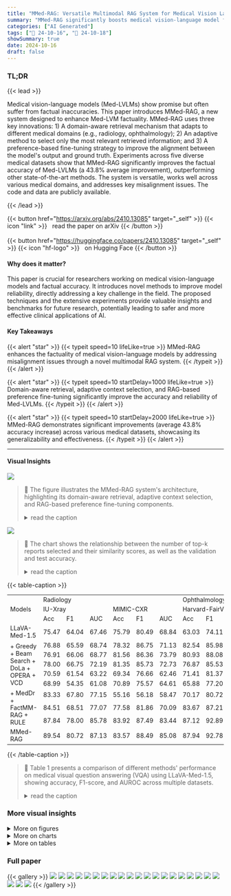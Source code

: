 ```yaml
---
title: "MMed-RAG: Versatile Multimodal RAG System for Medical Vision Language Models"
summary: "MMed-RAG significantly boosts medical vision-language model factuality by using domain-aware retrieval, adaptive context selection, and RAG-based preference fine-tuning, achieving an average 43.8% imp..."
categories: ["AI Generated"]
tags: ["🔖 24-10-16", "🤗 24-10-18"]
showSummary: true
date: 2024-10-16
draft: false
---
```


### TL;DR


{{< lead >}}

Medical vision-language models (Med-LVLMs) show promise but often suffer from factual inaccuracies. This paper introduces MMed-RAG, a new system designed to enhance Med-LVM factuality.  MMed-RAG uses three key innovations: 1) A domain-aware retrieval mechanism that adapts to different medical domains (e.g., radiology, ophthalmology); 2) An adaptive method to select only the most relevant retrieved information; and 3) A preference-based fine-tuning strategy to improve the alignment between the model's output and ground truth.  Experiments across five diverse medical datasets show that MMed-RAG significantly improves the factual accuracy of Med-LVLMs (a 43.8% average improvement), outperforming other state-of-the-art methods. The system is versatile, works well across various medical domains, and addresses key misalignment issues. The code and data are publicly available.

{{< /lead >}}


{{< button href="https://arxiv.org/abs/2410.13085" target="_self" >}}
{{< icon "link" >}} &nbsp; read the paper on arXiv
{{< /button >}}
<br><br>
{{< button href="https://huggingface.co/papers/2410.13085" target="_self" >}}
{{< icon "hf-logo" >}} &nbsp; on Hugging Face
{{< /button >}}

#### Why does it matter?
This paper is crucial for researchers working on medical vision-language models and factual accuracy.  It introduces novel methods to improve model reliability, directly addressing a key challenge in the field. The proposed techniques and the extensive experiments provide valuable insights and benchmarks for future research, potentially leading to safer and more effective clinical applications of AI.
#### Key Takeaways

{{< alert "star" >}}
{{< typeit speed=10 lifeLike=true >}} MMed-RAG enhances the factuality of medical vision-language models by addressing misalignment issues through a novel multimodal RAG system. {{< /typeit >}}
{{< /alert >}}

{{< alert "star" >}}
{{< typeit speed=10 startDelay=1000 lifeLike=true >}} Domain-aware retrieval, adaptive context selection, and RAG-based preference fine-tuning significantly improve the accuracy and reliability of Med-LVLMs. {{< /typeit >}}
{{< /alert >}}

{{< alert "star" >}}
{{< typeit speed=10 startDelay=2000 lifeLike=true >}} MMed-RAG demonstrates significant improvements (average 43.8% accuracy increase) across various medical datasets, showcasing its generalizability and effectiveness. {{< /typeit >}}
{{< /alert >}}

------
#### Visual Insights



![](figures/figures_3_0.png)

> 🔼 The figure illustrates the MMed-RAG system's architecture, highlighting its domain-aware retrieval, adaptive context selection, and RAG-based preference fine-tuning components.
> <details>
> <summary>read the caption</summary>
> Figure 1: Overview of MMed-RAG, a versatile factual multimodal RAG system designed to enhance the reliability of Med-LVLMs. It introduces a domain-aware retrieval mechanism that effectively handles different domains of medical images by selecting suitable retrieval models. Additionally, it uses an adaptive context selection approach to determine the optimal number of retrieved contexts and employs preference fine-tuning to improve both cross-modality and overall alignment.
> </details>





![](charts/charts_3_0.png)

> 🔼 The chart shows the relationship between the number of top-k reports selected and their similarity scores, as well as the validation and test accuracy.
> <details>
> <summary>read the caption</summary>
> Figure 2: Relations between selected contexts and similarity.
> </details>





{{< table-caption >}}
<table id='2' style='font-size:14px'><tr><td rowspan="3">Models</td><td colspan="6">Radiology</td><td colspan="3">Ophthalmology</td><td colspan="6">Pathology</td></tr><tr><td colspan="3">IU-Xray</td><td colspan="3">MIMIC-CXR</td><td colspan="3">Harvard-FairVLMed</td><td colspan="3">Quilt-1M</td><td colspan="3">PMC-OA (Pathology)</td></tr><tr><td>Acc</td><td>F1</td><td>AUC</td><td>Acc</td><td>F1</td><td>AUC</td><td>Acc</td><td>F1</td><td>AUC</td><td>Acc</td><td>F1</td><td>AUC</td><td>Acc</td><td>F1</td><td>AUC</td></tr><tr><td>LLaVA-Med-1.5</td><td>75.47</td><td>64.04</td><td>67.46</td><td>75.79</td><td>80.49</td><td>68.84</td><td>63.03</td><td>74.11</td><td>63.05</td><td>62.80</td><td>72.90</td><td>60.03</td><td>59.28</td><td>71.98</td><td>54.19</td></tr><tr><td rowspan="5">+ Greedy + Beam Search + DoLa + OPERA + VCD</td><td>76.88</td><td>65.59</td><td>68.74</td><td>78.32</td><td>86.75</td><td>71.13</td><td>82.54</td><td>85.98</td><td>70.09</td><td>64.72</td><td>70.12</td><td>58.75</td><td>58.61</td><td>70.42</td><td>53.10</td></tr><tr><td>76.91</td><td>66.06</td><td>68.77</td><td>81.56</td><td>86.36</td><td>73.79</td><td>80.93</td><td>88.08</td><td>68.94</td><td>63.52</td><td>69.33</td><td>57.65</td><td>56.29</td><td>69.84</td><td>52.89</td></tr><tr><td>78.00</td><td>66.75</td><td>72.19</td><td>81.35</td><td>85.73</td><td>72.73</td><td>76.87</td><td>85.53</td><td>67.10</td><td>63.47</td><td>69.10</td><td>57.58</td><td>57.71</td><td>70.27</td><td>52.95</td></tr><tr><td>70.59</td><td>61.54</td><td>63.22</td><td>69.34</td><td>76.66</td><td>62.46</td><td>71.41</td><td>81.37</td><td>65.59</td><td>60.51</td><td>66.32</td><td>54.79</td><td>55.32</td><td>68.30</td><td>51.86</td></tr><tr><td>68.99</td><td>54.35</td><td>61.08</td><td>70.89</td><td>75.57</td><td>64.61</td><td>65.88</td><td>77.20</td><td>64.16</td><td>61.43</td><td>67.39</td><td>55.72</td><td>55.10</td><td>67.94</td><td>51.62</td></tr><tr><td rowspan="3">+ MedDr + FactMM-RAG + RULE</td><td>83.33</td><td>67.80</td><td>77.15</td><td>55.16</td><td>56.18</td><td>58.47</td><td>70.17</td><td>80.72</td><td>64.15</td><td>68.15</td><td>73.23</td><td>67.01</td><td>59.97</td><td>69.19</td><td>57.01</td></tr><tr><td>84.51</td><td>68.51</td><td>77.07</td><td>77.58</td><td>81.86</td><td>70.09</td><td>83.67</td><td>87.21</td><td>72.20</td><td>69.25</td><td>73.62</td><td>68.15</td><td>60.49</td><td>69.38</td><td>57.31</td></tr><tr><td>87.84</td><td>78.00</td><td>85.78</td><td>83.92</td><td>87.49</td><td>83.44</td><td>87.12</td><td>92.89</td><td>77.08</td><td>68.97</td><td>73.80</td><td>68.13</td><td>61.41</td><td>70.36</td><td>58.91</td></tr><tr><td>MMed-RAG</td><td>89.54</td><td>80.72</td><td>87.13</td><td>83.57</td><td>88.49</td><td>85.08</td><td>87.94</td><td>92.78</td><td>80.81</td><td>72.95</td><td>76.35</td><td>72.25</td><td>64.54</td><td>73.09</td><td>61.42</td></tr></table>{{< /table-caption >}}

> 🔼 Table 1 presents a comparison of different methods' performance on medical visual question answering (VQA) using LLaVA-Med-1.5, showing accuracy, F1-score, and AUROC across multiple datasets.
> <details>
> <summary>read the caption</summary>
> Table 1: Model performance (%) of different methods based on LLaVA-Med-1.5 on medical VQA task. Notably, we report the accuracy, F1 score and AUROC. The best results and second best results are highlighted in red and blue, respectively.
> </details>



### More visual insights

<details>
<summary>More on figures
</summary>


![](figures/figures_5_0.png)

> 🔼 The figure illustrates the architecture of MMed-RAG, a multimodal RAG system for improving the factuality of Med-LVLMs, highlighting its domain-aware retrieval, adaptive context selection, and RAG-based preference fine-tuning.
> <details>
> <summary>read the caption</summary>
> Figure 1: Overview of MMed-RAG, a versatile factual multimodal RAG system designed to enhance the reliability of Med-LVLMs. It introduces a domain-aware retrieval mechanism that effectively handles different domains of medical images by selecting suitable retrieval models. Additionally, it uses an adaptive context selection approach to determine the optimal number of retrieved contexts and employs preference fine-tuning to improve both cross-modality and overall alignment.
> </details>



![](figures/figures_23_0.png)

> 🔼 The figure illustrates the architecture of the MMed-RAG system, highlighting its domain-aware retrieval, adaptive context selection, and RAG-based preference fine-tuning components.
> <details>
> <summary>read the caption</summary>
> Figure 1: Overview of MMed-RAG, a versatile factual multimodal RAG system designed to enhance the reliability of Med-LVLMs. It introduces a domain-aware retrieval mechanism that effectively handles different domains of medical images by selecting suitable retrieval models. Additionally, it uses an adaptive context selection approach to determine the optimal number of retrieved contexts and employs preference fine-tuning to improve both cross-modality and overall alignment.
> </details>



![](figures/figures_23_1.png)

> 🔼 The figure illustrates the architecture of MMed-RAG, a multimodal retrieval augmented generation system for enhancing the factuality of medical vision language models.
> <details>
> <summary>read the caption</summary>
> Figure 1: Overview of MMed-RAG, a versatile factual multimodal RAG system designed to enhance the reliability of Med-LVLMs. It introduces a domain-aware retrieval mechanism that effectively handles different domains of medical images by selecting suitable retrieval models. Additionally, it uses an adaptive context selection approach to determine the optimal number of retrieved contexts and employs preference fine-tuning to improve both cross-modality and overall alignment.
> </details>



![](figures/figures_23_2.png)

> 🔼 The figure illustrates the architecture of MMed-RAG, a multimodal RAG system for enhancing the reliability of Med-LVLMs by incorporating a domain-aware retrieval mechanism, adaptive context selection, and RAG-based preference fine-tuning.
> <details>
> <summary>read the caption</summary>
> Figure 1: Overview of MMed-RAG, a versatile factual multimodal RAG system designed to enhance the reliability of Med-LVLMs. It introduces a domain-aware retrieval mechanism that effectively handles different domains of medical images by selecting suitable retrieval models. Additionally, it uses an adaptive context selection approach to determine the optimal number of retrieved contexts and employs preference fine-tuning to improve both cross-modality and overall alignment.
> </details>



![](figures/figures_23_3.png)

> 🔼 The figure illustrates the architecture of MMed-RAG, a multimodal RAG system for enhancing the factuality of Med-LVLMs, which includes a domain-aware retrieval mechanism, adaptive retrieved context selection, and RAG-based preference fine-tuning.
> <details>
> <summary>read the caption</summary>
> Figure 1: Overview of MMed-RAG, a versatile factual multimodal RAG system designed to enhance the reliability of Med-LVLMs. It introduces a domain-aware retrieval mechanism that effectively handles different domains of medical images by selecting suitable retrieval models. Additionally, it uses an adaptive context selection approach to determine the optimal number of retrieved contexts and employs preference fine-tuning to improve both cross-modality and overall alignment.
> </details>



![](figures/figures_23_4.png)

> 🔼 The figure illustrates the architecture of MMed-RAG, a multimodal RAG system designed to enhance the factual accuracy of Medical Large Vision-Language Models (Med-LVLMs) by incorporating a domain-aware retrieval mechanism, adaptive retrieved context selection, and RAG-based preference fine-tuning.
> <details>
> <summary>read the caption</summary>
> Figure 1: Overview of MMed-RAG, a versatile factual multimodal RAG system designed to enhance the reliability of Med-LVLMs. It introduces a domain-aware retrieval mechanism that effectively handles different domains of medical images by selecting suitable retrieval models. Additionally, it uses an adaptive context selection approach to determine the optimal number of retrieved contexts and employs preference fine-tuning to improve both cross-modality and overall alignment.
> </details>



</details>



<details>
<summary>More on charts
</summary>


![](charts/charts_10_0.png "🔼 Figure 3: Alignment analysis with and without RAG. OR: Over-Reliance; CR: Copy-Reference.")

> 🔼 The chart displays the rates of over-reliance and copy-reference errors before and after incorporating the proposed MMed-RAG system.
> <details>
> <summary>read the caption</summary>
> Figure 3: Alignment analysis with and without RAG. OR: Over-Reliance; CR: Copy-Reference.
> </details>


![](charts/charts_10_1.png "🔼 Figure 3: Alignment analysis with and without RAG. OR: Over-Reliance; CR: Copy-Reference.")

> 🔼 The chart displays a comparison of the original Med-LVLM and MMed-RAG in terms of Copy-Reference (CR) rate and Over-Reliance (OR) rate, showcasing the effectiveness of MMed-RAG in mitigating misalignment issues.
> <details>
> <summary>read the caption</summary>
> Figure 3: Alignment analysis with and without RAG. OR: Over-Reliance; CR: Copy-Reference.
> </details>


</details>



<details>
<summary>More on tables
</summary>


{{< table-caption >}}
<br><table id='4' style='font-size:16px'><tr><td rowspan="3">Models</td><td colspan="6">Radiology</td><td colspan="3">Ophthalmology</td></tr><tr><td colspan="3">IU-Xray</td><td colspan="3">MIMIC-CXR</td><td colspan="3">Harvard-FairVLMed</td></tr><tr><td>BLEU</td><td>ROUGE-L</td><td>METEOR</td><td>BLEU</td><td>ROUGE-L</td><td>METEOR</td><td>BLEU</td><td>ROUGE-L</td><td>METEOR</td></tr><tr><td>LLaVA-Med-1.5</td><td>9.64</td><td>12.26</td><td>8.21</td><td>12.11</td><td>13.05</td><td>11.16</td><td>18.11</td><td>11.36</td><td>10.75</td></tr><tr><td rowspan="5">+ Greedy + Beam Search + DoLa + OPERA + VCD</td><td>11.47</td><td>15.38</td><td>12.69</td><td>16.63</td><td>14.26</td><td>14.19</td><td>17.98</td><td>11.49</td><td>13.77</td></tr><tr><td>12.10</td><td>16.21</td><td>13.17</td><td>16.97</td><td>14.74</td><td>14.43</td><td>18.37</td><td>12.62</td><td>14.50</td></tr><tr><td>11.79</td><td>15.82</td><td>12.72</td><td>17.11</td><td>14.89</td><td>14.81</td><td>18.26</td><td>12.51</td><td>14.51</td></tr><tr><td>10.66</td><td>14.70</td><td>12.01</td><td>15.40</td><td>12.52</td><td>13.72</td><td>16.59</td><td>11.47</td><td>13.63</td></tr><tr><td>10.42</td><td>14.14</td><td>11.59</td><td>15.18</td><td>12.30</td><td>13.38</td><td>16.73</td><td>11.38</td><td>13.89</td></tr><tr><td rowspan="3">+ MedDr + FactMM-RAG + RULE</td><td>12.37</td><td>16.45</td><td>13.50</td><td>18.59</td><td>15.72</td><td>16.77</td><td>19.82</td><td>13.72</td><td>15.40</td></tr><tr><td>14.70</td><td>18.05</td><td>15.92</td><td>18.71</td><td>15.84</td><td>16.82</td><td>20.82</td><td>14.17</td><td>15.31</td></tr><tr><td>27.53</td><td>23.16</td><td>27.99</td><td>18.61</td><td>15.96</td><td>17.42</td><td>22.35</td><td>14.93</td><td>17.74</td></tr><tr><td>MMed-RAG</td><td>31.38</td><td>25.59</td><td>32.43</td><td>23.25</td><td>12.34</td><td>20.47</td><td>24.82</td><td>16.59</td><td>19.85</td></tr></table>{{< /table-caption >}}
> 🔼 {{ table.description }}
> <details>
> <summary>read the caption</summary>
> {{ table.caption }}
> </details>


> Table 2 presents a comparison of the performance of various methods on the report generation task using the LLaVA-Med-1.5 model, showing the average BLEU, ROUGE-L, and METEOR scores.


{{< table-caption >}}
<br><table id='5' style='font-size:14px'><tr><td>Model</td><td>I Rad</td><td>Opt</td><td>Pat</td></tr><tr><td>Med-Flamingo</td><td>27.42</td><td>22.50</td><td>29.11</td></tr><tr><td>MedVInT</td><td>33.17</td><td>29.40</td><td>25.33</td></tr><tr><td>RadFM</td><td>35.82</td><td>27.07</td><td>24.82</td></tr><tr><td>miniGPT-Med</td><td>36.66</td><td>25.28</td><td>23.16</td></tr><tr><td>MMed-RAG</td><td>56.94</td><td>56.38</td><td>54.10</td></tr></table>{{< /table-caption >}}
> 🔼 {{ table.description }}
> <details>
> <summary>read the caption</summary>
> {{ table.caption }}
> </details>


> Table 3 presents a comparison of the performance of MMed-RAG against other open-source Med-LVLMs across different medical image modalities, showing that MMed-RAG significantly outperforms other Med-LVLMs.


{{< table-caption >}}
<br><table id='12' style='font-size:14px'><tr><td></td><td colspan="2">IU-Xray</td><td colspan="2">FairVLMed</td></tr><tr><td></td><td>VQA</td><td>RG</td><td>VQA</td><td>RG</td></tr><tr><td></td><td>68.99</td><td>10.04</td><td>66.63</td><td>13.41</td></tr><tr><td></td><td>77.12</td><td>13.23</td><td>72.69</td><td>15.89</td></tr><tr><td></td><td>79.56</td><td>17.92</td><td>75.74</td><td>17.22</td></tr><tr><td>(Ours)</td><td>85.80</td><td>29.80</td><td>87.18</td><td>20.42</td></tr></table>{{< /table-caption >}}
> 🔼 {{ table.description }}
> <details>
> <summary>read the caption</summary>
> {{ table.caption }}
> </details>


> Table 4 presents the ablation study results showing the performance gains of each component of MMed-RAG on two datasets, IU-Xray and Harvard-FairVLMed, for both medical VQA and report generation tasks.


{{< table-caption >}}
<table id='20' style='font-size:14px'><tr><td>Model</td><td colspan="2">IU-Xray</td><td colspan="2">FairVLMed</td></tr><tr><td></td><td>VQA</td><td>RG</td><td>VQA</td><td>RG</td></tr><tr><td>LLaVA-Med-1.5</td><td>68.99</td><td>10.04</td><td>66.63</td><td>13.41</td></tr><tr><td>+RAG-PT 1</td><td>80.19</td><td>19.38</td><td>79.42</td><td>18.37</td></tr><tr><td>+RAG-PT 2</td><td>80.27</td><td>20.16</td><td>79.35</td><td>18.66</td></tr><tr><td>+RAG-PT 3</td><td>81.30</td><td>19.43</td><td>80.07</td><td>18.92</td></tr></table>{{< /table-caption >}}
> 🔼 {{ table.description }}
> <details>
> <summary>read the caption</summary>
> {{ table.caption }}
> </details>


> The table presents the ablation study results for both medical VQA and report generation tasks on the IU-Xray and Harvard-FairVLMed datasets, showing the impact of each component in MMed-RAG.


{{< table-caption >}}
<table id='1' style='font-size:16px'><tr><td>Haotian Liu, Chunyuan Li, Qingyang Wu, and Yong Jae Lee. Visual instruction tuning. Advances in neural information processing systems, 36, 2024b.</td></tr><tr><td>Yan Luo, Min Shi, Muhammad Osama Khan, Muhammad Muneeb Afzal, Hao Huang, Shuaihang Yuan, Yu Tian, Luo Song, Ava Kouhana, Tobias Elze, et al. Fairclip: Harnessing fairness in vision-language learning. arXiv preprint arXiv:2403.19949, 2024.</td></tr><tr><td>Michael Moor, Qian Huang, Shirley Wu, Michihiro Yasunaga, Yash Dalmia, Jure Leskovec, Cyril Zakka, Eduardo Pontes Reis, and Pranav Rajpurkar. Med-flamingo: a multimodal medical few- shot learner. In Machine Learning for Health (ML4H), pp. 353-367. PMLR, 2023.</td></tr><tr><td>OpenAI. Gpt-4 technical report, 2023. https: //arxiv. org/abs/2303. 08774</td></tr><tr><td>Kishore Papineni, Salim Roukos, Todd Ward, and Wei-Jing Zhu. Bleu: a method for automatic evaluation of machine translation. In Proceedings of the 40th annual meeting of the Association for Computational Linguistics, pp. 311-318, 2002.</td></tr><tr><td>Xiaoye Qu, Qiyuan Chen, Wei Wei, Jishuo Sun, and Jianfeng Dong. Alleviating halluci- nation in large vision-language models with active retrieval augmentation. arXiv preprint arXiv:2408.00555, 2024.</td></tr><tr><td>Alec Radford, Jong Wook Kim, Chris Hallacy, Aditya Ramesh, Gabriel Goh, Sandhini Agar- wal, Girish Sastry, Amanda Askell, Pamela Mishkin, Jack Clark, Gretchen Krueger, and Ilya Sutskever. Learning transferable visual models from natural language supervision, 2021.</td></tr><tr><td>Rafael Rafailov, Archit Sharma, Eric Mitchell, Christopher D Manning, Stefano Ermon, and Chelsea Finn. Direct preference optimization: Your language model is secretly a reward model. In Thirty-seventh Conference on Neural Information Processing Systems, 2023.</td></tr><tr><td>Corentin Royer, Bjoern Menze, and Anjany Sekuboyina. Multimedeval: A benchmark and a toolkit for evaluating medical vision-language models. arXiv preprint arXiv:2402.09262, 2024.</td></tr><tr><td>Jessica Schrouff, Natalie Harris, Sanmi Koyejo, Ibrahim M Alabdulmohsin, Eva Schnider, Krista Opsahl-Ong, Alexander Brown, Subhrajit Roy, Diana Mincu, Christina Chen, et al. Diagnosing failures of fairness transfer across distribution shift in real-world medical settings. Advances in Neural Information Processing Systems, 35:19304-19318, 2022.</td></tr><tr><td>Congzhen Shi, Ryan Rezai, Jiaxi Yang, Qi Dou, and Xiaoxiao Li. A survey on trustworthiness in foundation models for medical image analysis. arXiv preprint arXiv:2407.15851, 2024.</td></tr><tr><td>Liwen Sun, James Zhao, Megan Han, and Chenyan Xiong. Fact-aware multimodal retrieval aug- mentation for accurate medical radiology report generation. arXiv preprint arXiv:2407.15268, 2024.</td></tr><tr><td>Ilya Sutskever, Oriol Vinyals, and Quoc v Le. Sequence to sequence learning with neural networks. In Advances in neural information processing systems, pp. 3104-3112, 2014.</td></tr><tr><td>Yitian Tao, Liyan Ma, Jing Yu, and Han Zhang. Memory-based cross-modal semantic alignment network for radiology report generation. IEEE Journal of Biomedical and Health Informatics, 2024.</td></tr><tr><td>Alexandra-Maria Tau�an, Bogdan Ionescu, and Emiliano Santarnecchi. Artificial intelligence in neu- rodegenerative diseases: A review of available tools with a focus on machine learning techniques. Artificial Intelligence in Medicine, 117:102081, 2021.</td></tr><tr><td>Omkar Thawkar, Abdelrahman Shaker, Sahal Shaji Mullappilly, Hisham Cholakkal, Rao Muham- mad Anwer, Salman Khan, Jorma Laaksonen, and Fahad Shahbaz Khan. Xraygpt: Chest radio- graphs summarization using medical vision-language models. arXiv preprint arXiv:2306.07971, 2023.</td></tr><tr><td>Robert Tibshirani, Guenther Walther, and Trevor Hastie. Estimating the number of clusters in a data set via the gap statistic. Journal of the Royal Statistical Society: Series B (Statistical Methodology), 63(2):411-423, 2001.</td></tr></table>{{< /table-caption >}}
> 🔼 {{ table.description }}
> <details>
> <summary>read the caption</summary>
> {{ table.caption }}
> </details>


> Table 1 presents the performance comparison of different methods on the medical visual question answering task using the LLaVA-Med-1.5 model, reporting accuracy, F1 score, and AUROC.


{{< table-caption >}}
<br><table id='6' style='font-size:14px'><tr><td>Dataset</td><td>Train (DR)</td><td>All (RAG-PT)</td><td>Train (RAG-PT)-a</td><td>Train (RAG-PT)-b</td><td>Train (RAG-PT)-c</td></tr><tr><td>Ophthalomology</td><td>7000</td><td>3247</td><td>1082</td><td>1030</td><td>1135</td></tr><tr><td>Radiology</td><td>4034</td><td>4836</td><td>1612</td><td>1989</td><td>1235</td></tr><tr><td>Pathology</td><td>5000</td><td>1990</td><td>663</td><td>523</td><td>804</td></tr></table>{{< /table-caption >}}
> 🔼 {{ table.description }}
> <details>
> <summary>read the caption</summary>
> {{ table.caption }}
> </details>


> Table 6 shows the data statistics used for training the medical visual question answering (VQA) task, including the number of image-text pairs for retriever training and the distribution of data used for RAG-PT training across three subsets.


{{< table-caption >}}
<br><table id='8' style='font-size:16px'><tr><td>Dataset</td><td>Train (R)</td><td>All (RAG-PT)</td><td>Train (RAG-PT)-a</td><td>Train (RAG-PT)-b</td><td>Train (RAG-PT)-c</td></tr><tr><td>Ophthalmology</td><td>7000</td><td>3247</td><td>142</td><td>78</td><td>207</td></tr><tr><td>Radiology</td><td>4034</td><td>4836</td><td>233</td><td>126</td><td>342</td></tr></table>{{< /table-caption >}}
> 🔼 {{ table.description }}
> <details>
> <summary>read the caption</summary>
> {{ table.caption }}
> </details>


> Table 7 presents the data statistics used for the report generation task, showing the number of image-text pairs for retriever training and the distribution of data used in RAG-PT training across three categories.


{{< table-caption >}}
<br><table id='10' style='font-size:14px'><tr><td></td><td>Harvard-FairVLMed</td><td>IU-Xray</td><td>MIMIC-CXR</td><td>PMC-OA</td><td>Quilt-1M</td></tr><tr><td># Images</td><td>713</td><td>589</td><td>700</td><td>530</td><td>559</td></tr><tr><td># QA Items</td><td>4285</td><td>2573</td><td>3470</td><td>3124</td><td>1994</td></tr></table>{{< /table-caption >}}
> 🔼 {{ table.description }}
> <details>
> <summary>read the caption</summary>
> {{ table.caption }}
> </details>


> Table 1 presents the performance comparison of different methods on medical VQA using LLaVA-Med-1.5, showing accuracy, F1-score, and AUROC across multiple datasets.


{{< table-caption >}}
<table id='3' style='font-size:14px'><tr><td>Model</td><td colspan="2">IU-Xray</td><td colspan="2">FairVLMed</td></tr><tr><td></td><td>VQA</td><td>RG</td><td>VQA</td><td>RG</td></tr><tr><td>LLaVA-Med-1.0</td><td>61.73</td><td>8.74</td><td>59.54</td><td>10.59</td></tr><tr><td>+MMed-RAG</td><td>80.32</td><td>22.63</td><td>78.49</td><td>15.88</td></tr></table>{{< /table-caption >}}
> 🔼 {{ table.description }}
> <details>
> <summary>read the caption</summary>
> {{ table.caption }}
> </details>


> Table 10 presents the performance of MMed-RAG on different backbones across various domains.


{{< table-caption >}}
<table id='2' style='font-size:14px'><tr><td rowspan="2">Models</td><td colspan="2">Radiology</td><td rowspan="2">Ophthalmology Harvard-FairVLMed</td><td colspan="2">Pathology</td></tr><tr><td>IU-Xray</td><td>MIMIC-CXR</td><td>Quilt-1M</td><td>PMC-OA (Pathology)</td></tr><tr><td>LLaVA-Med-1.5</td><td>75.47</td><td>75.79</td><td>63.03</td><td>62.80</td><td>59.28</td></tr><tr><td>MMed-RAG</td><td>89.54</td><td>83.57</td><td>87.94</td><td>72.95</td><td>64.54</td></tr><tr><td>Med-Flamingo</td><td>26.74</td><td>61.27</td><td>42.06</td><td>27.11</td><td>32.62</td></tr><tr><td>MedVInT</td><td>73.34</td><td>66.06</td><td>35.92</td><td>26.81</td><td>27.77</td></tr><tr><td>RadFM</td><td>26.67</td><td>69.30</td><td>52.47</td><td>27.02</td><td>25.12</td></tr><tr><td>miniGPT-Med</td><td>54.87</td><td>53.92</td><td>66.73</td><td>26.82</td><td>27.03</td></tr></table>{{< /table-caption >}}
> 🔼 {{ table.description }}
> <details>
> <summary>read the caption</summary>
> {{ table.caption }}
> </details>


> Table 11 presents a comparison of the performance of various Med-LVLMs on a medical visual question answering task, using metrics such as accuracy, F1-score and AUROC across different datasets.


</details>


### Full paper

{{< gallery >}}
<img src="paper_images/1.png" class="grid-w50 md:grid-w33 xl:grid-w25" />
<img src="paper_images/2.png" class="grid-w50 md:grid-w33 xl:grid-w25" />
<img src="paper_images/3.png" class="grid-w50 md:grid-w33 xl:grid-w25" />
<img src="paper_images/4.png" class="grid-w50 md:grid-w33 xl:grid-w25" />
<img src="paper_images/5.png" class="grid-w50 md:grid-w33 xl:grid-w25" />
<img src="paper_images/6.png" class="grid-w50 md:grid-w33 xl:grid-w25" />
<img src="paper_images/7.png" class="grid-w50 md:grid-w33 xl:grid-w25" />
<img src="paper_images/8.png" class="grid-w50 md:grid-w33 xl:grid-w25" />
<img src="paper_images/9.png" class="grid-w50 md:grid-w33 xl:grid-w25" />
<img src="paper_images/10.png" class="grid-w50 md:grid-w33 xl:grid-w25" />
<img src="paper_images/11.png" class="grid-w50 md:grid-w33 xl:grid-w25" />
<img src="paper_images/12.png" class="grid-w50 md:grid-w33 xl:grid-w25" />
<img src="paper_images/13.png" class="grid-w50 md:grid-w33 xl:grid-w25" />
<img src="paper_images/14.png" class="grid-w50 md:grid-w33 xl:grid-w25" />
<img src="paper_images/15.png" class="grid-w50 md:grid-w33 xl:grid-w25" />
<img src="paper_images/16.png" class="grid-w50 md:grid-w33 xl:grid-w25" />
<img src="paper_images/17.png" class="grid-w50 md:grid-w33 xl:grid-w25" />
<img src="paper_images/18.png" class="grid-w50 md:grid-w33 xl:grid-w25" />
<img src="paper_images/19.png" class="grid-w50 md:grid-w33 xl:grid-w25" />
<img src="paper_images/20.png" class="grid-w50 md:grid-w33 xl:grid-w25" />
<img src="paper_images/21.png" class="grid-w50 md:grid-w33 xl:grid-w25" />
<img src="paper_images/22.png" class="grid-w50 md:grid-w33 xl:grid-w25" />
<img src="paper_images/23.png" class="grid-w50 md:grid-w33 xl:grid-w25" />
{{< /gallery >}}